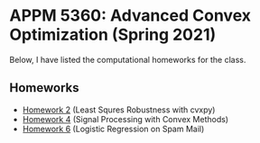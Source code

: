 # APPM 5360: Advanced Convex Optimization (Spring 2021)
Below, I have listed the computational homeworks for the class.
## Homeworks
* [Homework 2](HW1-2/hw1-report.md) (Least Squres Robustness with cvxpy)
* [Homework 4](HW3-4/hw4.ipynb) (Signal Processing with Convex Methods)
* [Homework 6](HW5-6/hw6.ipynb) (Logistic Regression on Spam Mail)